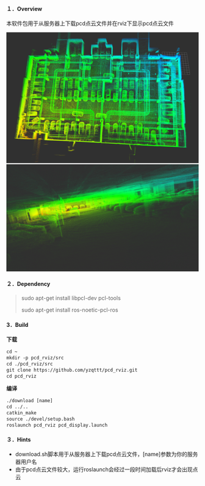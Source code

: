 #### １．Overview

本软件包用于从服务器上下载pcd点云文件并在rviz下显示pcd点云文件

<center class="half">
    <img src="./pic/whole.png">
    <img src="./pic/part.png">
</center>


#### ２．Dependency

> sudo apt-get install libpcl-dev pcl-tools
>
> sudo apt-get install ros-noetic-pcl-ros

#### 3．Build

**下载**

```shell
cd ~
mkdir -p pcd_rviz/src
cd ./pcd_rviz/src
git clone https://github.com/yzqttt/pcd_rviz.git
cd pcd_rviz
```

**编译**

```shell
./download [name]
cd ../..
catkin_make
source ./devel/setup.bash
roslaunch pcd_rviz pcd_display.launch
```

#### ３．Hints

* download.sh脚本用于从服务器上下载pcd点云文件，[name]参数为你的服务器用户名
* 由于pcd点云文件较大，运行roslaunch会经过一段时间加载后rviz才会出现点云




